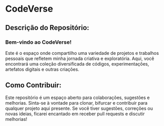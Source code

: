 # CodeVerse
## Descrição do Repositório:

### Bem-vindo ao CodeVerse!
Este é o espaço onde compartilho uma variedade de projetos e trabalhos pessoais que refletem minha jornada criativa e exploratória. Aqui, você encontrará uma coleção diversificada de códigos, experimentações, artefatos digitais e outras criações.

## Como Contribuir:

Este repositório é um espaço aberto para colaborações, sugestões e melhorias. Sinta-se à vontade para clonar, bifurcar e contribuir para qualquer projeto aqui presente. Se você tiver sugestões, correções ou novas ideias, ficarei encantado em receber pull requests e discutir melhorias!

